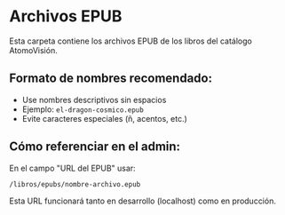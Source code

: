 # Archivos EPUB

Esta carpeta contiene los archivos EPUB de los libros del catálogo AtomoVisión.

## Formato de nombres recomendado:
- Use nombres descriptivos sin espacios
- Ejemplo: `el-dragon-cosmico.epub`
- Evite caracteres especiales (ñ, acentos, etc.)

## Cómo referenciar en el admin:
En el campo "URL del EPUB" usar:
```
/libros/epubs/nombre-archivo.epub
```

Esta URL funcionará tanto en desarrollo (localhost) como en producción.
